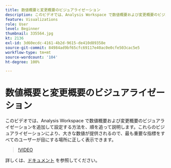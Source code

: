 ```yaml
---
title: 数値概要と変更概要のビジュアライゼーション
description: このビデオでは、Analysis Workspace で数値概要および変更概要のビジュアライゼーションを追加して設定する方法を、順を追って説明します。これらのビジュアライゼーションにより、大きな数値が提供されるので、最も重要な指標をすべてのユーザーが目にする場所に正しく表示できます。
feature: Visualizations
role: User
level: Beginner
thumbnail: 335564.jpg
kt: 2136
exl-id: 3d60ecdc-4161-4b2d-9615-de410d89358e
source-git-commit: 84984ad9bf65cfc69117e40ac0e0cfe503cac5e5
workflow-type: tm+mt
source-wordcount: '104'
ht-degree: 100%

---
```


# 数値概要と変更概要のビジュアライゼーション

このビデオでは、Analysis Workspace で数値概要および変更概要のビジュアライゼーションを追加して設定する方法を、順を追って説明します。これらのビジュアライゼーションにより、大きな数値が提供されるので、最も重要な指標をすべてのユーザーが目にする場所に正しく表示できます。

>[!VIDEO](https://video.tv.adobe.com/v/335564/?quality=12&learn=on)

詳しくは、[ドキュメント](https://experienceleague.adobe.com/docs/analytics/analyze/analysis-workspace/visualizations/summary-number-change.html?lang=ja) を参照してください。
